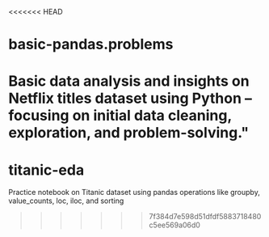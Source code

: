 <<<<<<< HEAD
# basic-pandas.problems
Basic data analysis and insights on Netflix titles dataset using Python – focusing on initial data cleaning, exploration, and problem-solving."
=======
# titanic-eda
Practice notebook on Titanic dataset using pandas operations like groupby, value_counts, loc, iloc, and sorting
>>>>>>> 7f384d7e598d51dfdf5883718480c5ee569a06d0
